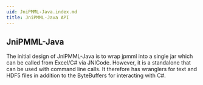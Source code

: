 ```yaml
---
uid: JniPMML-Java.index.md
title: JniPMML-Java API
---
```


## JniPMML-Java 

The initial design of JniPMML-Java is to wrap jpmml into a single jar which can be called
from Excel/C# via JNICode.  However, it is a standalone that can be used with command line calls.
It therefore has wranglers for text and HDF5 files in addition to the ByteBuffers for interacting
with C#.

